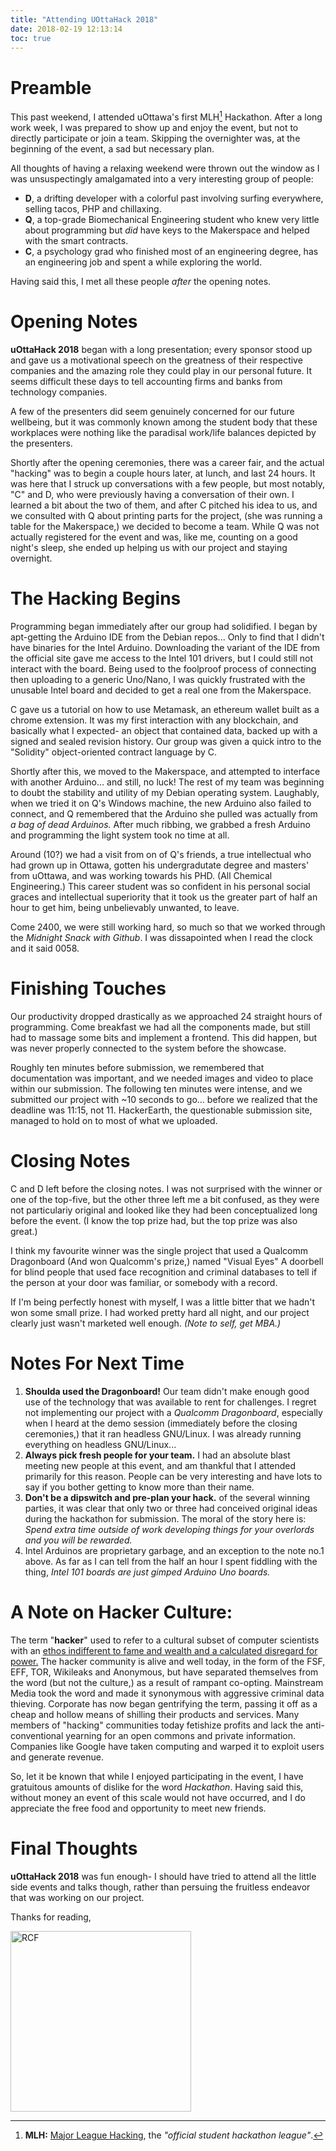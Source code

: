 ```yaml
---
title: "Attending UOttaHack 2018"
date: 2018-02-19 12:13:14
toc: true
---
```


# Preamble

This past weekend, I attended uOttawa's first MLH[^1] Hackathon. After a long work week, I was prepared to show up and enjoy the event, but not to directly participate or join a team. Skipping the overnighter was, at the beginning of the event, a sad but necessary plan.

All thoughts of having a relaxing weekend were thrown out the window as I was unsuspectingly amalgamated into a very interesting group of people:

- **D**, a drifting developer with a colorful past involving surfing everywhere, selling tacos, PHP and chillaxing.
- **Q**, a top-grade Biomechanical Engineering student who knew very little about programming but _did_ have keys to the Makerspace and helped with the smart contracts.
- **C**, a psychology grad who finished most of an engineering degree, has an engineering job and spent a while exploring the world.

Having said this, I met all these people _after_ the opening notes.

# Opening Notes

**uOttaHack 2018** began with a long presentation; every sponsor stood up and gave us a motivational speech on the greatness of their respective companies and the amazing role they could play in our personal future. It seems difficult these days to tell accounting firms and banks from technology companies.

A few of the presenters did seem genuinely concerned for our future wellbeing, but it was commonly known among the student body that these workplaces were nothing like the paradisal work/life balances depicted by the presenters.

Shortly after the opening ceremonies, there was a career fair, and the actual "hacking" was to begin a couple hours later, at lunch, and last 24 hours. It was here that I struck up conversations with a few people, but most notably, "C" and D, who were previously having a conversation of their own. I learned a bit about the two of them, and after C pitched his idea to us, and we consulted with Q about printing parts for the project, (she was running a table for the Makerspace,) we decided to become a team. While Q was not actually registered for the event and was, like me, counting on a good night's sleep, she ended up helping us with our project and staying overnight.

# The Hacking Begins

Programming began immediately after our group had solidified. I began by apt-getting the Arduino IDE from the Debian repos... Only to find that I didn't have binaries for the Intel Arduino. Downloading the variant of the IDE from the official site gave me access to the Intel 101 drivers, but I could still not interact with the board. Being used to the foolproof process of connecting then uploading to a generic Uno/Nano, I was quickly frustrated with the unusable Intel board and decided to get a real one from the Makerspace.

C gave us a tutorial on how to use Metamask, an ethereum wallet built as a chrome extension. It was my first interaction with any blockchain, and basically what I expected- an object that contained data, backed up with a signed and sealed revision history. Our group was given a quick intro to the "Solidity" object-oriented contract language by C.

Shortly after this, we moved to the Makerspace, and attempted to interface with another Arduino... and still, no luck! The rest of my team was beginning to doubt the stability and utility of my Debian operating system. Laughably, when we tried it on Q's Windows machine, the new Arduino also failed to connect, and Q remembered that the Arduino she pulled was actually from _a bag of dead Arduinos._ After much ribbing, we grabbed a fresh Arduino and programming the light system took no time at all.

Around (10?) we had a visit from on of Q's friends, a true intellectual who had grown up in Ottawa, gotten his undergradutate degree and masters' from uOttawa, and was working towards his PHD. (All Chemical Engineering.) This career student was so confident in his personal social graces and intellectual superiority that it took us the greater part of half an hour to get him, being unbelievably unwanted, to leave.

Come 2400, we were still working hard, so much so that we worked through the _Midnight Snack with Github_. I was dissapointed when I read the clock and it said 0058.

# Finishing Touches

Our productivity dropped drastically as we approached 24 straight hours of programming. Come breakfast we had all the components made, but still had to massage some bits and implement a frontend. This did happen, but was never properly connected to the system before the showcase.

Roughly ten minutes before submission, we remembered that documentation was important, and we needed images and video to place within our submission. The following ten minutes were intense, and we submitted our project with ~10 seconds to go... before we realized that the deadline was 11:15, not 11. HackerEarth, the questionable submission site, managed to hold on to most of what we uploaded.

# Closing Notes

C and D left before the closing notes. I was not surprised with the winner or one of the top-five, but the other three left me a bit confused, as they were not particulariy original and looked like they had been conceptualized long before the event. (I know the top prize had, but the top prize was also great.)

I think my favourite winner was the single project that used a Qualcomm Dragonboard (And won Qualcomm's prize,) named "Visual Eyes" A doorbell for blind people that used face recognition and criminal databases to tell if the person at your door was familiar, or somebody with a record.

If I'm being perfectly honest with myself, I was a little bitter that we hadn't won some small prize. I had worked pretty hard all night, and our project clearly just wasn't marketed well enough. _(Note to self, get MBA.)_

# Notes For Next Time

1. **Shoulda used the Dragonboard!** Our team didn't make enough good use of the technology that was available to rent for challenges. I regret not implementing our project with a _Qualcomm Dragonboard_, especially when I heard at the demo session (immediately before the closing ceremonies,) that it ran headless GNU/Linux. I was already running everything on headless GNU/Linux...
2. **Always pick fresh people for your team.** I had an absolute blast meeting new people at this event, and am thankful that I attended primarily for this reason. People can be very interesting and have lots to say if you bother getting to know more than their name.
3. **Don't be a dipswitch and pre-plan your hack.** of the several winning parties, it was clear that only two or three had conceived original ideas during the hackathon for submission. The moral of the story here is: _Spend extra time outside of work developing things for your overlords and you will be rewarded._
4. Intel Arduinos are proprietary garbage, and an exception to the note no.1 above. As far as I can tell from the half an hour I spent fiddling with the thing, _Intel 101 boards are just gimped Arduino Uno boards._

# A Note on Hacker Culture:

The term "**hacker**" used to refer to a cultural subset of computer scientists with an [ethos indifferent to fame and wealth and a calculated disregard for power.](https://aeon.co/essays/how-yuppies-hacked-the-original-hacker-ethos) The hacker community is alive and well today, in the form of the FSF, EFF, TOR, Wikileaks and Anonymous, but have separated themselves from the word (but not the culture,) as a result of rampant co-opting. Mainstream Media took the word and made it synonymous with aggressive criminal data thieving. Corporate has now began gentrifying the term, passing it off as a cheap and hollow means of shilling their products and services. Many members of "hacking" communities today fetishize profits and lack the anti-conventional yearning for an open commons and private information. Companies like Google have taken computing and warped it to exploit users and generate revenue.

So, let it be known that while I enjoyed participating in the event, I have gratuitous amounts of dislike for the word _Hackathon_. Having said this, without money an event of this scale would not have occurred, and I do appreciate the free food and opportunity to meet new friends.

# Final Thoughts

**uOttaHack 2018** was fun enough- I should have tried to attend all the little side events and talks though, rather than persuing the fruitless endeavor that was working on our project.

Thanks for reading,

<img src="/legacy/art/s.png" alt="RCF" style="border-radius:0; width: 289px;"/>

[^1]: **MLH:** [Major League Hacking](https://mlh.io/), the _"official student hackathon league"_.
